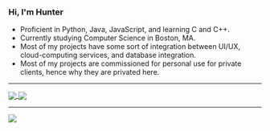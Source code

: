 ### Hi, I'm Hunter

- Proficient in Python, Java, JavaScript, and learning C and C++.
- Currently studying Computer Science in Boston, MA.
- Most of my projects have some sort of integration between UI/UX, cloud-computing services, and database integration.
- Most of my projects are commissioned for personal use for private clients, hence why they are privated here. 

---

<a href="https://github.com/hunter-neu">
  <img align="center" src="https://github-readme-stats.vercel.app/api?username=hunter-neu&show_icons=true&hide_border=true&count_private=true&theme=tokyonight" />
</a>
<a href="https://github.com/hunter-neu">
  <img align="center" src="https://github-readme-stats.vercel.app/api/top-langs/?username=hunter-neu&hide_border=true&layout=compact&theme=tokyonight" />
</a>

---

<a href="https://wakatime.com/@nanofaux">
  <img align="center" src="https://github-readme-stats.vercel.app/api/wakatime?username=nanofaux&layout=compact&hide_border=true&theme=tokyonight" />
</a>
